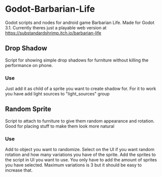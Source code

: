 # Godot-Barbarian-Life
Godot scripts and nodes for android game Barbarian Life. Made for Godot 3.1. Currently theres just a playable web version at https://substandardshrimp.itch.io/barbarian-life

## Drop Shadow
Script for showing simple drop shadows for furniture without killing the performance on phone. 
### Use
Just add it as child of a sprite you want to create shadow for. For it to work you have add light sources to "light_sources" group

## Random Sprite
Script to attach to furniture to give them random appearance and rotation. Good for placing stuff to make them look more natural
### Use
Add to object you want to randomize. Select on the UI if you want random rotation and how many variations you have of the sprite. Add the sprites to the script in UI you want to use. You only have to add the amount of sprites you have selected. Maximum variations is 3 but it should be easy to increase that.